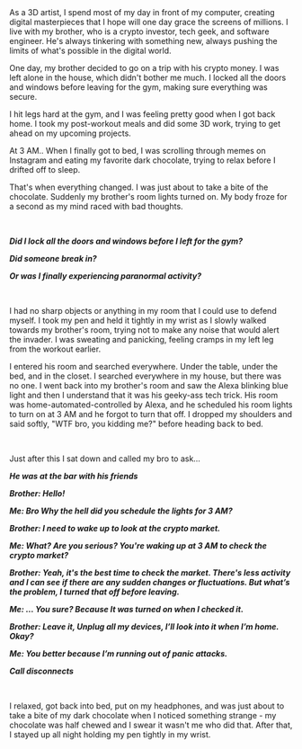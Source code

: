 &#x200B;

As a 3D artist, I spend most of my day in front of my computer, creating digital masterpieces that I hope will one day grace the screens of millions. I live with my brother, who is a crypto investor, tech geek, and software engineer. He's always tinkering with something new, always pushing the limits of what's possible in the digital world.

One day, my brother decided to go on a trip with his crypto money. I was left alone in the house, which didn't bother me much. I locked all the doors and windows before leaving for the gym, making sure everything was secure.

I hit legs hard at the gym, and I was feeling pretty good when I got back home. I took my post-workout meals and did some 3D work, trying to get ahead on my upcoming projects. 

At 3 AM..
When I finally got to bed, I was scrolling through memes on Instagram and eating my favorite dark chocolate, trying to relax before I drifted off to sleep.

That's when everything changed. I was just about to take a bite of the chocolate. Suddenly my brother's room lights turned on. My body froze for a second as my mind raced with bad thoughts.

&#x200B;

***Did I lock all the doors and windows before I left for the gym?***

***Did someone break in?***

***Or was I finally experiencing paranormal activity?***

&#x200B;

I had no sharp objects or anything in my room that I could use to defend myself. I took my pen and held it tightly in my wrist as I slowly walked towards my brother's room, trying not to make any noise that would alert the invader. I was sweating and panicking, feeling cramps in my left leg from the workout earlier.

I entered his room and searched everywhere. Under the table, under the bed, and in the closet. I searched everywhere in my house, but there was no one. I went back into my brother's room and saw the Alexa blinking blue light and then I understand that it was his geeky-ass tech trick. His room was home-automated-controlled by Alexa, and he scheduled his room lights to turn on at 3 AM and he forgot to turn that off. I dropped my shoulders and said softly, "WTF bro, you kidding me?" before heading back to bed.

&#x200B;

Just after this I sat down and called my bro to ask…

***He was at the bar with his friends***


***Brother: Hello!***


***Me: Bro Why the hell did you schedule the lights for 3 AM?***


***Brother: I need to wake up to look at the crypto market.***


***Me: What? Are you serious? You're waking up at 3 AM to check the crypto market?***


***Brother: Yeah, it's the best time to check the market. There's less activity and I can see if there are any sudden changes or fluctuations. But what’s the problem, I turned that off before leaving.***


***Me: … You sure? Because It was turned on when I checked it.***


***Brother: Leave it, Unplug all my devices, I’ll look into it when I’m home. Okay?***


***Me: You better because I’m running out of panic attacks.***


***Call disconnects***


&#x200B;

I relaxed, got back into bed, put on my headphones, and was just about to take a bite of my dark chocolate when I noticed something strange - my chocolate was half chewed and I swear it wasn't me who did that. After that, I stayed up all night holding my pen tightly in my wrist.
